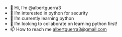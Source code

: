 - 👋 Hi, I’m @albertguerra3
- 👀 I’m interested in python for security
- 🌱 I’m currently learning python
- 💞️ I’m looking to collaborate on learning python first!
- 📫 How to reach me albertguerra3@gmail.com

<!---
albertguerra3/albertguerra3 is a ✨ special ✨ repository because its `README.md` (this file) appears on your GitHub profile.
You can click the Preview link to take a look at your changes.
--->
